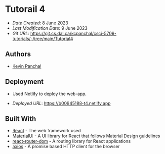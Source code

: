# Tutorail 4

- _Date Created_: 8 June 2023
- _Last Modification Date_: 9 June 2023
- _Git URL_: <https://git.cs.dal.ca/kcpanchal/csci-5709-tutorials/-/tree/main/Tutorial4>

## Authors

- [Kevin Panchal](kv872440@dal.ca)

## Deployment

- Used Netlify to deploy the web-app.

- _Deployed URL_: <https://b00945188-t4.netlify.app>

## Built With

- [React](https://create-react-app.dev) - The web framework used
- [MaterialUI](https://mui.com/) - A UI library for React that follows Material Design guidelines
- [react-router-dom](https://reactrouter.com/en/main) - A routing library for React applications
- [axios](https://www.npmjs.com/package/axios) - A promise based HTTP client for the browser
